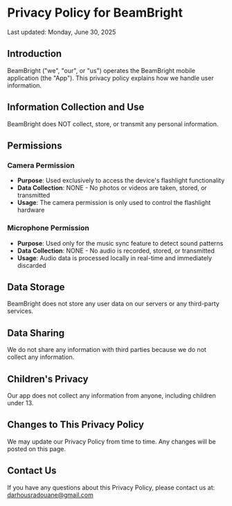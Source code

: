 # Privacy Policy for BeamBright

Last updated:  Monday, June 30, 2025 

## Introduction
BeamBright ("we", "our", or "us") operates the BeamBright mobile application (the "App"). This privacy policy explains how we handle user information.

## Information Collection and Use
BeamBright does NOT collect, store, or transmit any personal information.

## Permissions

### Camera Permission
- **Purpose**: Used exclusively to access the device's flashlight functionality
- **Data Collection**: NONE - No photos or videos are taken, stored, or transmitted
- **Usage**: The camera permission is only used to control the flashlight hardware

### Microphone Permission  
- **Purpose**: Used only for the music sync feature to detect sound patterns
- **Data Collection**: NONE - No audio is recorded, stored, or transmitted
- **Usage**: Audio data is processed locally in real-time and immediately discarded

## Data Storage
BeamBright does not store any user data on our servers or any third-party services.

## Data Sharing
We do not share any information with third parties because we do not collect any information.

## Children's Privacy
Our app does not collect any information from anyone, including children under 13.

## Changes to This Privacy Policy
We may update our Privacy Policy from time to time. Any changes will be posted on this page.

## Contact Us
If you have any questions about this Privacy Policy, please contact us at:
darhousradouane@gmail.com
